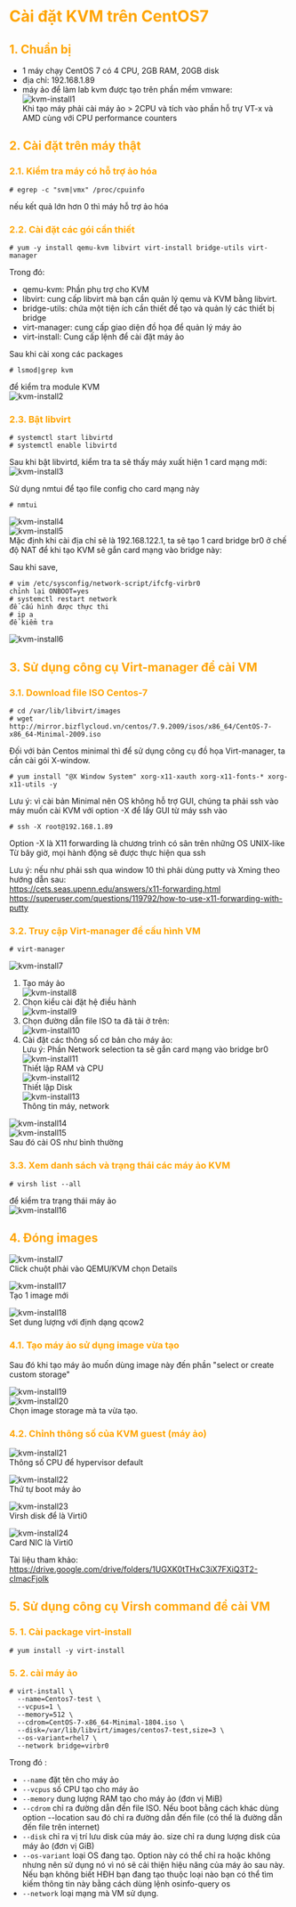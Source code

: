 <h1 style="color:orange">Cài đặt KVM trên CentOS7</h1>
<h2 style="color:orange">1. Chuẩn bị</h2>

- 1 máy chạy CentOS 7 có 4 CPU, 2GB RAM, 20GB disk<br>
- địa chỉ: 192.168.1.89<br>
- máy ảo để làm lab kvm được tạo trên phần mềm vmware:<br>
![kvm-install1](../img/kvm-install1.JPG)<br>
Khi tạo máy phải cài máy ảo > 2CPU và tích vào phần hỗ trự VT-x và AMD cùng với CPU performance counters
<h2 style="color:orange">2. Cài đặt trên máy thật</h2>
<h3 style="color:orange">2.1. Kiểm tra máy có hỗ trợ ảo hóa</h3>

    # egrep -c "svm|vmx" /proc/cpuinfo
nếu kết quả lớn hơn 0 thì máy hỗ trợ ảo hóa
<h3 style="color:orange">2.2. Cài đặt các gói cần thiết</h3>

    # yum -y install qemu-kvm libvirt virt-install bridge-utils virt-manager
Trong đó:
- qemu-kvm: Phần phụ trợ cho KVM
- libvirt: cung cấp libvirt mà bạn cần quản lý qemu và KVM bằng libvirt.
- bridge-utils: chứa một tiện ích cần thiết để tạo và quản lý các thiết bị bridge
- virt-manager: cung cấp giao diện đồ họa để quản lý máy ảo
- virt-install: Cung cấp lệnh để cài đặt máy ảo

Sau khi cài xong các packages

    # lsmod|grep kvm
để kiểm tra module KVM<br>
![kvm-install2](../img/kvm-install2.JPG)<br>
<h3 style="color:orange">2.3. Bật libvirt</h3>

    # systemctl start libvirtd
    # systemctl enable libvirtd
Sau khi bật libvirtd, kiểm tra ta sẽ thấy máy xuất hiện 1 card mạng mới:<br>
![kvm-install3](../img/kvm-install3.JPG)<br>

Sử dụng nmtui để tạo file config cho card mạng này

    # nmtui
![kvm-install4](../img/kvm-install4.JPG)<br>
![kvm-install5](../img/kvm-install5.JPG)<br>
Mặc định khi cài địa chỉ sẽ là 192.168.122.1, ta sẽ tạo 1 card bridge br0 ở chế độ NAT để khi tạo KVM sẽ gắn card mạng vào bridge này:

Sau khi save, 

    # vim /etc/sysconfig/network-script/ifcfg-virbr0
    chỉnh lại ONBOOT=yes
    # systemctl restart network
    để cấu hình được thực thi
    # ip a
    để kiểm tra
![kvm-install6](../img/kvm-install6.JPG)<br>
<h2 style="color:orange">3. Sử dụng công cụ Virt-manager để cài VM</h2>
<h3 style="color:orange">3.1. Download file ISO Centos-7</h3>

    # cd /var/lib/libvirt/images
    # wget http://mirror.bizflycloud.vn/centos/7.9.2009/isos/x86_64/CentOS-7-x86_64-Minimal-2009.iso
Đối với bản Centos minimal thì để sử dụng công cụ đồ họa Virt-manager, ta cần cài gói X-window.

    # yum install "@X Window System" xorg-x11-xauth xorg-x11-fonts-* xorg-x11-utils -y
Lưu ý: vì cài bản Minimal nên OS không hỗ trợ GUI, chúng ta phải ssh vào máy muốn cài KVM với option -X để lấy GUI từ máy ssh vào

    # ssh -X root@192.168.1.89
Option -X là X11 forwarding là chương trình có sãn trên những OS UNIX-like<br>
Từ bây giờ, mọi hành động sẽ được thực hiện qua ssh<br>

Lưu ý: nếu như phải ssh qua window 10 thì phải dùng putty và Xming theo hướng dẫn sau:<br>
https://cets.seas.upenn.edu/answers/x11-forwarding.html<br>
https://superuser.com/questions/119792/how-to-use-x11-forwarding-with-putty<br>

<h3 style="color:orange">3.2. Truy cập Virt-manager để cấu hình VM</h3>

    # virt-manager
![kvm-install7](../img/kvm-install7.png)<br>

1. Tạo máy ảo<br>
![kvm-install8](../img/kvm-install8.png)<br>
2. Chọn kiểu cài đặt hệ điều hành<br>
![kvm-install9](../img/kvm-install9.png)<br>
3. Chọn đường dẫn file ISO ta đã tải ở trên:<br>
![kvm-install10](../img/kvm-install10.png)<br>
4. Cài đặt các thông số cơ bản cho máy ảo:<br>
Lưu ý: Phần Network selection ta sẽ gắn card mạng vào bridge br0<br>
![kvm-install11](../img/kvm-install11.png)<br>
Thiết lập RAM và CPU<br>
![kvm-install12](../img/kvm-install12.png)<br>
Thiết lập Disk<br>
![kvm-install13](../img/kvm-install13.png)<br>
Thông tin máy, network

![kvm-install14](../img/kvm-install14.png)<br>
![kvm-install15](../img/kvm-install15.png)<br>
Sau đó cài OS như bình thường
<h3 style="color:orange">3.3. Xem danh sách và trạng thái các máy ảo KVM</h3>

    # virsh list --all
để kiểm tra trạng thái máy ảo<br>
![kvm-install16](../img/kvm-install16.png)<br>

<h2 style="color:orange">4. Đóng images</h2>

![kvm-install7](../img/kvm-install7.png)<br>
Click chuột phải vào QEMU/KVM chọn Details<br>

![kvm-install17](../img/kvm-install17.png)<br>
Tạo 1 image mới

![kvm-install18](../img/kvm-install18.png)<br>
Set dung lượng với định dạng qcow2
<h3 style="color:orange">4.1. Tạo máy ảo sử dụng image vừa tạo</h3>
Sau đó khi tạo máy ảo muốn dùng image này đến phần "select or create custom storage"

![kvm-install19](../img/kvm-install19.png)<br>
![kvm-install20](../img/kvm-install20.png)<br>
Chọn image storage mà ta vừa tạo.

<h3 style="color:orange">4.2. Chỉnh thông số của KVM guest (máy ảo)</h3>

![kvm-install21](../img/kvm-install21.png)<br>
Thông số CPU để hypervisor default

![kvm-install22](../img/kvm-install22.png)<br>
Thứ tự boot máy ảo

![kvm-install23](../img/kvm-install23.png)<br>
Virsh disk để là Virti0

![kvm-install24](../img/kvm-install24.png)<br>
Card NIC là Virti0

Tài liệu tham khảo: https://drive.google.com/drive/folders/1UGXK0tTHxC3iX7FXiQ3T2-clmacFjoIk
<h2 style="color:orange">5. Sử dụng công cụ Virsh command để cài VM</h2>
<h3 style="color:orange">5.
1. Cài package virt-install</h3>

    # yum install -y virt-install
<h3 style="color:orange">5.
2. cài máy ảo</h3>

    # virt-install \
      --name=Centos7-test \
      --vcpus=1 \
      --memory=512 \
      --cdrom=CentOS-7-x86_64-Minimal-1804.iso \
      --disk=/var/lib/libvirt/images/centos7-test,size=3 \
      --os-variant=rhel7 \
      --network bridge=virbr0

Trong đó :

- `--name` đặt tên cho máy ảo
- `--vcpus` số CPU tạo cho máy ảo
- `--memory` dung lượng RAM tạo cho máy ảo (đơn vị MiB)
- `--cdrom` chỉ ra đường dẫn đến file ISO. Nếu boot bằng cách khác dùng option --location sau đó chỉ ra đường dẫn đến file (có thể là đường dẫn đến file trên internet)
- `--disk` chỉ ra vị trí lưu disk của máy ảo.
size chỉ ra dung lượng disk của máy ảo (đơn vị GiB)
- `--os-variant` loại OS đang tạo. Option này có thể chỉ ra hoặc không nhưng nên sử dụng nó vì nó sẽ cải thiện hiệu năng của máy ảo sau này. Nếu bạn không biết HĐH bạn đang tạo thuộc loại nào bạn có thể tìm kiếm thông tin này bằng cách dùng lệnh osinfo-query os
- `--network` loại mạng mà VM sử dụng.